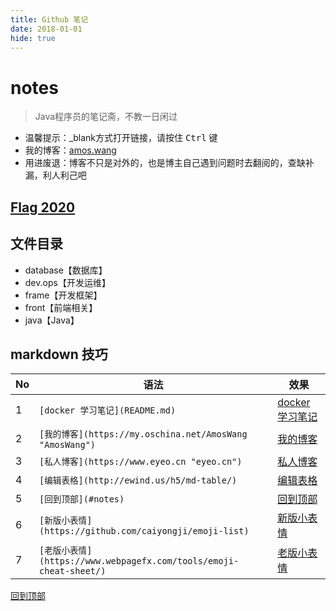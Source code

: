 ```yaml
---
title: Github 笔记
date: 2018-01-01
hide: true
---
```


# notes
> Java程序员的笔记斋，不教一日闲过
- 温馨提示：_blank方式打开链接，请按住 <kbd>Ctrl</kbd> 键
- 我的博客：[amos.wang](https://amos.wang)
- 用进废退：博客不只是对外的，也是博主自己遇到问题时去翻阅的，查缺补漏，利人利己吧

## [Flag 2020](https://github.com/AmosWang0626/notes/blob/master/skill/flag-2020.md)

## 文件目录
- database【数据库】
- dev.ops【开发运维】
- frame【开发框架】
- front【前端相关】
- java【Java】

## markdown 技巧

| No | 语法                                                            | 效果                                                      |
|----|---------------------------------------------------------------|-------------------------------------------------------------|
| 1  | `[docker 学习笔记](README.md)`                                    | [docker 学习笔记](dev.ops/docker/README.md)              |
| 2  | `[我的博客](https://my.oschina.net/AmosWang "AmosWang")`          | [我的博客](https://my.oschina.net/AmosWang "AmosWang")   |
| 3  | `[私人博客](https://www.eyeo.cn "eyeo.cn")`                       | [私人博客](https://www.eyeo.cn/ "eyeo.cn")               |
| 4  | `[编辑表格](http://ewind.us/h5/md-table/)`                        | [编辑表格](http://ewind.us/h5/md-table/)                 |
| 5  | `[回到顶部](#notes)`                                              | [回到顶部](#notes)                                       |
| 6  | `[新版小表情](https://github.com/caiyongji/emoji-list)`            | [新版小表情](https://github.com/caiyongji/emoji-list)    |
| 7  | `[老版小表情](https://www.webpagefx.com/tools/emoji-cheat-sheet/)` | [老版小表情](https://www.webpagefx.com/tools/emoji-cheat-sheet/) |

[回到顶部](#notes)
